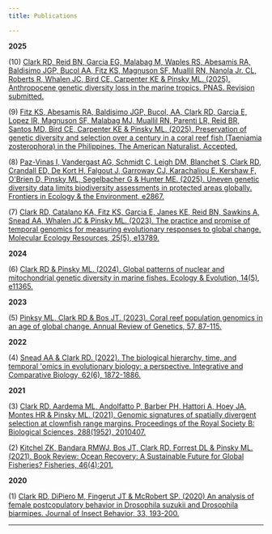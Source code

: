 ```yaml
---
title: Publications

---
```


**2025** 

(10) [Clark RD, Reid BN, Garcia EG, Malabag M, Waples RS, Abesamis RA, Baldisimo JGP, Bucol AA, Fitz KS, Magnuson SF, Muallil RN, Nanola Jr. CL, Roberts R, Whalen JC, Bird CE, Carpenter KE & Pinsky ML. (2025). Anthropocene genetic diversity loss in the marine tropics. PNAS. Revision submitted.](https://www.biorxiv.org/content/10.1101/2025.09.11.675623v1.full.pdf+html)

(9) [Fitz KS, Abesamis RA, Baldisimo JGP, Bucol, AA, Clark RD, Garcia E, Lopez IR, Magnuson SF, Malabag MJ, Muallil RN, Parenti LR, Reid BR, Santos MD, Bird CE, Carpenter KE & Pinsky ML. (2025). Preservation of genetic diversity and selection over a century in a coral reef fish (Taeniamia zosterophora) in the Philippines. The American Naturalist. Accepted.](https://doi.org/10.1086/738468)

(8) [Paz-Vinas I, Vandergast AG, Schmidt C, Leigh DM, Blanchet S, Clark RD, Crandall ED, De Kort H, Falgout J, Garroway CJ, Karachaliou E, Kershaw F, O'Brien D, Pinsky ML, Segelbacher G & Hunter ME. (2025). Uneven genetic diversity data limits biodiversity assessments in protected areas globally. Frontiers in Ecology & the Environment, e2867.](https://esajournals.onlinelibrary.wiley.com/doi/full/10.1002/fee.2867)

(7) [Clark RD, Catalano KA, Fitz KS, Garcia E, Janes KE, Reid BN, Sawkins A, Snead AA, Whalen JC & Pinsky ML. (2023). The practice and promise of temporal genomics for measuring evolutionary responses to global change. Molecular Ecology Resources, 25(5), e13789.](https://onlinelibrary.wiley.com/doi/full/10.1111/1755-0998.13789)

**2024**

(6) [Clark RD & Pinsky ML. (2024). Global patterns of nuclear and mitochondrial genetic diversity in marine fishes. Ecology & Evolution, 14(5), e11365.](https://onlinelibrary.wiley.com/doi/full/10.1002/ece3.11365)

**2023**

(5) [Pinksy ML, Clark RD & Bos JT. (2023). Coral reef population genomics in an age of global change. Annual Review of Genetics, 57, 87-115.](https://www-annualreviews-org.ezproxy2.library.drexel.edu/doi/10.1146/annurev-genet-022123-102748)

**2022**

(4) [Snead AA & Clark RD. (2022). The biological hierarchy, time, and temporal 'omics in evolutionary biology: a perspective. Integrative and Comparative Biology, 62(6), 1872-1886.](https://academic.oup.com/icb/article/62/6/1872/6691691)

**2021**

(3) [Clark RD, Aardema ML, Andolfatto P, Barber PH, Hattori A, Hoey JA, Montes HR & Pinsky ML. (2021). Genomic signatures of spatially divergent selection at clownfish range margins. Proceedings of the Royal Society B: Biological Sciences, 288(1952), 2010407.](https://royalsocietypublishing.org/doi/full/10.1098/rspb.2021.0407)

(2) [Kitchel ZK, Bandara RMWJ, Bos JT, Clark RD, Forrest DL & Pinsky ML. (2021). Book Review: Ocean Recovery: A Sustainable Future for Global Fisheries? Fisheries, 46(4):201.](https://doi.org/10.1002/fsh.10580)

**2020**

(1) [Clark RD, DiPiero M, Fingerut JT & McRobert SP. (2020) An analysis of female postcopulatory behavior in Drosophila suzukii and Drosophila biarmipes. Journal of Insect Behavior, 33, 193-200.](https://link.springer.com/article/10.1007/s10905-020-09761-x)

---
